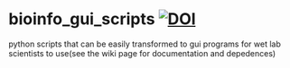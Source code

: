 # bioinfo_gui_scripts [![DOI](https://zenodo.org/badge/DOI/10.5281/zenodo.4106572.svg)](https://doi.org/10.5281/zenodo.4106572)
python scripts that can be easily transformed to gui programs for wet lab scientists to use(see the wiki page for documentation and depedences)

